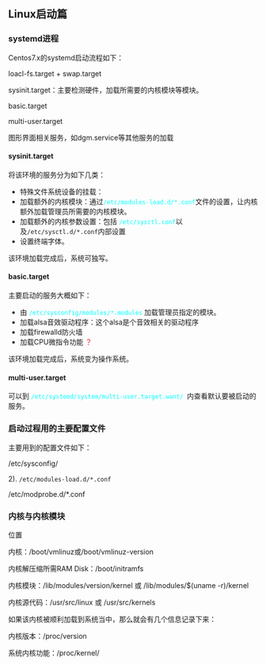 ## Linux启动篇

### systemd进程

Centos7.x的systemd启动流程如下：

loacl-fs.target + swap.target

sysinit.target：主要检测硬件，加载所需要的内核模块等模块。

basic.target

multi-user.target

图形界面相关服务，如dgm.service等其他服务的加载



#### sysinit.target

将该环境的服务分为如下几类：

- 特殊文件系统设备的挂载：
- 加载额外的内核模块：通过<font color=00ffff>`/etc/modules-load.d/*.conf`</font>文件的设置，让内核额外加载管理员所需要的内核模块。
- 加载额外的内核参数设置：包括<font color=00ffff> `/etc/sysctl.conf`</font>以及`/etc/sysctl.d/*.conf`内部设置
- 设置终端字体。

该环境加载完成后，系统可独写。



#### basic.target

主要启动的服务大概如下：

- 由<font color=00ffff> `/etc/sysconfig/modules/*.modules` </font> 加载管理员指定的模块。
- 加载alsa音效驱动程序：这个alsa是个音效相关的驱动程序
- 加载firewalld防火墙
- 加载CPU微指令功能 <font color=FF0000>？</font>

该环境加载完成后，系统变为操作系统。



#### multi-user.target

可以到<font color=00ffff> `/etc/systemd/system/multi-user.target.want/ `</font>内查看默认要被启动的服务。



### 启动过程用的主要配置文件

主要用到的配置文件如下：

/etc/sysconfig/

2). `/etc/modules-load.d/*.conf`

/etc/modprobe.d/*.conf



### 内核与内核模块

位置

内核：/boot/vmlinuz或/boot/vmlinuz-version

内核解压缩所需RAM Disk：/boot/initramfs

内核模块：/lib/modules/version/kernel 或 /lib/modules/$(uname -r)/kernel

内核源代码：/usr/src/linux 或 /usr/src/kernels

如果该内核被顺利加载到系统当中，那么就会有几个信息记录下来：

内核版本：/proc/version

系统内核功能：/proc/kernel/
